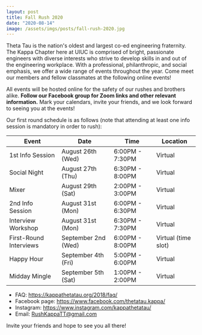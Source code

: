```yaml
---
layout: post
title: Fall Rush 2020
date: "2020-08-14"
image: /assets/imgs/posts/fall-rush-2020.jpg
---
```


Theta Tau is the nation's oldest and largest co-ed engineering fraternity. The Kappa Chapter here at UIUC is comprised of bright, passionate engineers with diverse interests who strive to develop skills in and out of the engineering workplace. With a professional, philanthropic, and social emphasis, we offer a wide range of events throughout the year. Come meet our members and fellow classmates at the following online events!

All events will be hosted online for the safety of our rushes and brothers alike. **Follow our Facebook group for Zoom links and other relevant information.** Mark your calendars, invite your friends, and we look forward to seeing you at the events!

Our first round schedule is as follows (note that attending at least one info session is mandatory in order to rush):

| Event                  | Date                | Time            | Location            |
| ---------------------- | ------------------- | --------------- | ------------------- |
| 1st Info Session       | August 26th (Wed)   | 6:00PM - 7:30PM | Virtual             |
| Social Night           | August 27th (Thu)   | 6:30PM - 8:00PM | Virtual             |
| Mixer                  | August 29th (Sat)   | 2:00PM - 3:00PM | Virtual             |
| 2nd Info Session       | August 31st (Mon)   | 6:00PM - 6:30PM | Virtual             |
| Interview Workshop     | August 31st (Mon)   | 6:30PM - 7:30PM | Virtual             |
| First-Round Interviews | September 2nd (Wed) | 6:00PM - 8:00PM | Virtual (time slot) |
| Happy Hour             | September 4th (Fri) | 5:00PM - 6:00PM | Virtual             |
| Midday Mingle          | September 5th (Sat) | 1:00PM - 2:00PM | Virtual             |

- FAQ: <https://kappathetatau.org/2018/faq/>
- Facebook page: <https://www.facebook.com/thetatau.kappa/>
- Instagram: <https://www.instagram.com/kappathetatau/>
- Email: RushKappaTT@gmail.com

Invite your friends and hope to see you all there!

